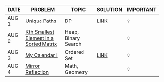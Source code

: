 |DATE|PROBLEM|TOPIC|SOLUTION|IMPORTANT|
|----|-------|-----|--------|---------|
|AUG 1| [Unique Paths](https://leetcode.com/problems/unique-paths/) | DP | [LINK](https://github.com/utkarsh006/LeetCode-Grind/blob/main/AUG%20CHALLENGES/AUG%201_Unique%20Paths.md) | 💡 |
|AUG 2| [Kth Smallest Element in a Sorted Matrix](https://leetcode.com/problems/kth-smallest-element-in-a-sorted-matrix/)| Heap, Binary Search || 💡 |
|AUG 3| [My Calendar I](https://leetcode.com/problems/my-calendar-i/)| Ordered Set | [LINK](https://github.com/utkarsh006/LeetCode-Grind/blob/main/AUG%20CHALLENGES/AUG%203_My%20Calendar%20I.cpp)| 💡 |
|AUG 4| [Mirror Reflection](https://leetcode.com/problems/mirror-reflection/)| Math, Geometry || 💡 |
